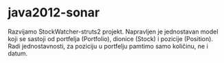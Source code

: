 java2012-sonar
==============

Razvijamo StockWatcher-struts2 projekt. Napravljen je jednostavan model koji
se sastoji od portfelja (Portfolio), dionice (Stock) i pozicije (Position).
Radi jednostavnosti, za poziciju u portfelju pamtimo samo količinu, ne i
datum. 
